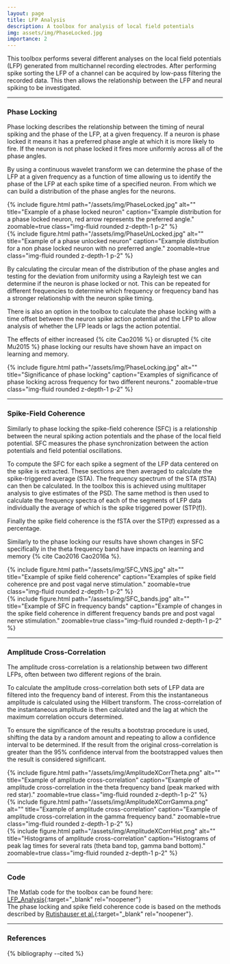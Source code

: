 ```yaml
---
layout: page
title: LFP Analysis
description: A toolbox for analysis of local field potentials
img: assets/img/PhaseLocked.jpg
importance: 2
---
```


This toolbox performs several different analyses on the local field potentials (LFP) generated from multichannel recording electrodes. After performing spike sorting the LFP of a channel can be acquired by low-pass filtering the recorded data. This then allows the relationship between the LFP and neural spiking to be investigated.

---

### Phase Locking
Phase locking describes the relationship between the timing of neural spiking and the phase of the LFP, at a given frequency. If a neuron is phase locked it means it has a preferred phase angle at which it is more likely to fire. If the neuron is not phase locked it fires more uniformly across all of the phase angles.  

By using a continuous wavelet transform we can determine the phase of the LFP at a given frequency as a function of time allowing us to identify the phase of the LFP at each spike time of a specified neuron. From which we can build a distribution of the phase angles for the neurons.
<div class="row align-items-center justify-content-center">
  <div class="col-sm-4 mt-3 mt-md-0">
    {% include figure.html path="/assets/img/PhaseLocked.jpg" alt="" title="Example of a phase locked neuron" caption="Example distribution for a phase locked neuron, red arrow represents the preferred angle." zoomable=true class="img-fluid rounded z-depth-1 p-2" %}
  </div>
  <div class="col-sm-4 mt-3 mt-md-0">
    {% include figure.html path="/assets/img/PhaseUnLocked.jpg" alt="" title="Example of a phase unlocked neuron" caption="Example distribution for a non phase locked neuron with no preferred angle." zoomable=true class="img-fluid rounded z-depth-1 p-2" %}
  </div>
</div>

By calculating the circular mean of the distribution of the phase angles and testing for the deviation from uniformity using a Rayleigh test we can determine if the neuron is phase locked or not. This can be repeated for different frequencies to determine which frequency or frequency band has a stronger relationship with the neuron spike timing.

There is also an option in the toolbox to calculate the phase locking with a time offset between the neuron spike action potential and the LFP to allow analysis of whether the LFP leads or lags the action potential.

The effects of either increased {% cite Cao2016 %} or disrupted {% cite Mu2015 %} phase locking our results have shown have an impact on learning and memory.

<div class="row justify-content-center">
  <div class="col-sm-8 mt-3 mt-md-0">
    {% include figure.html path="/assets/img/PhaseLocking.jpg" alt="" title="Significance of phase locking" caption="Examples of significance of phase locking across frequency for two different neurons." zoomable=true class="img-fluid rounded z-depth-1 p-2" %}
  </div>
</div>

---

### Spike-Field Coherence
Similarly to phase locking the spike-field coherence (SFC) is a relationship between the neural spiking action potentials and the phase of the local field potential. SFC measures the phase synchronization between the action potentials and field potential oscillations.

To compute the SFC for each spike a segment of the LFP data centered on the spike is extracted. These sections are then averaged to calculate the spike-triggered average (STA). The frequency spectrum of the STA (fSTA) can then be calculated. In the toolbox this is achieved using multitaper analysis to give estimates of the PSD. The same method is then used to calculate the frequency spectra of each of the segments of LFP data individually the average of which is the spike triggered power (STP(f)).

Finally the spike field coherence is the fSTA over the STP(f) expressed as a percentage.

Similarly to the phase locking our results have shown changes in SFC specifically in the theta frequency band have impacts on learning and memory {% cite Cao2016 Cao2016a %}.
<div class="row align-items-center">
  <div class="col-sm-7 mt-3 mt-md-0">
    {% include figure.html path="/assets/img/SFC_VNS.jpg" alt="" title="Example of spike field coherence" caption="Examples of spike field coherence pre and post vagal nerve stimulation." zoomable=true  class="img-fluid rounded z-depth-1 p-2" %}
  </div>
  <div class="col-sm-5 mt-3 mt-md-0">
    {% include figure.html path="/assets/img/SFC_bands.jpg" alt="" title="Example of SFC in frequency bands" caption="Example of changes in the spike field coherence in different frequency bands pre and post vagal nerve stimulation." zoomable=true class="img-fluid rounded z-depth-1 p-2" %}
  </div>
</div>

---

### Amplitude Cross-Correlation
The amplitude cross-correlation is a relationship between two different LFPs, often between two different regions of the brain.

To calculate the amplitude cross-correlation both sets of LFP data are filtered into the frequency band of interest. From this the instantaneous amplitude is calculated using the Hilbert transform. The cross-correlation of the instantaneous amplitude is then calculated and the lag at which the maximum correlation occurs determined.

To ensure the significance of the results a bootstrap procedure is used, shifting the data by a random amount and repeating to allow a confidence interval to be determined. If the result from the original cross-correlation is greater than the 95% confidence interval from the bootstrapped values then the result is considered significant.

<div class="row align-items-center">
  <div class="col-sm-4 mt-3 mt-md-0">
    {% include figure.html path="/assets/img/AmplitudeXCorrTheta.png" alt="" title="Example of amplitude cross-correlation" caption="Example of amplitude cross-correlation in the theta frequency band (peak marked with red star)." zoomable=true  class="img-fluid rounded z-depth-1 p-2" %}
  </div>
  <div class="col-sm-4 mt-3 mt-md-0">
    {% include figure.html path="/assets/img/AmplitudeXCorrGamma.png" alt="" title="Example of amplitude cross-correlation" caption="Example of amplitude cross-correlation in the gamma frequency band." zoomable=true class="img-fluid rounded z-depth-1 p-2" %}
  </div>
  <div class="col-sm-4 mt-3 mt-md-0">
    {% include figure.html path="/assets/img/AmplitudeXCorrHist.png" alt="" title="Histograms of amplitude cross-correlation" caption="Histograms of peak lag times for several rats (theta band top, gamma band bottom)." zoomable=true class="img-fluid rounded z-depth-1 p-2" %}
  </div>
</div>

---

### Code
The Matlab code for the toolbox can be found here: [LFP_Analysis](https://github.com/beteje/LFP_Analysis){:target="_blank" rel="noopener"}   
The phase locking and spike field coherence code is based on the methods described by [Rutishauser et al.](http://doi.org/10.1038/nature08860){:target="_blank" rel="noopener"}.

---

### References
<div class="references">
  {% bibliography --cited %}
</div>

[^4]: U. Rutishauser, I. B. Ross, A. N. Mamelak, and E. M. Schuman, Human Memory Strength is Predicted by Theta-Frequency Phase-Locking of Single Neurons, Nature, 2010 vol. 464 no. 7290 pp. 903--907
